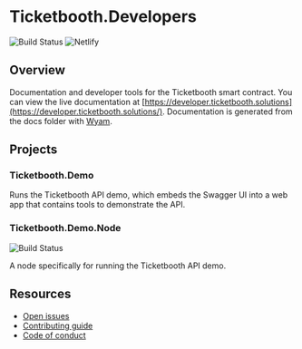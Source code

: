 # Ticketbooth.Developers

![Build Status](https://dev.azure.com/developmomentum/Ticketbooth/_apis/build/status/Docs?branchName=master)
![Netlify](https://img.shields.io/netlify/c03dc389-d69c-4203-bd5f-540f145e2896)

## Overview

Documentation and developer tools for the Ticketbooth smart contract. You can view the live documentation at [https://developer.ticketbooth.solutions](https://developer.ticketbooth.solutions/).  Documentation is generated from the docs folder with [Wyam](https://wyam.io/).

## Projects

### Ticketbooth.Demo

Runs the Ticketbooth API demo, which embeds the Swagger UI into a web app that contains tools to demonstrate the API.

### Ticketbooth.Demo.Node
![Build Status](https://dev.azure.com/developmomentum/Ticketbooth/_apis/build/status/Test%20Node?branchName=master)

A node specifically for running the Ticketbooth API demo.

## Resources

* [Open issues](https://github.com/ticketbooth-solutions/Ticketbooth.Developers/issues)
* [Contributing guide](https://github.com/ticketbooth-solutions/Ticketbooth.Developers/blob/master/CONTRIBUTING.md)
* [Code of conduct](https://github.com/ticketbooth-solutions/Ticketbooth.Developers/blob/master/CODE_OF_CONDUCT.md)
